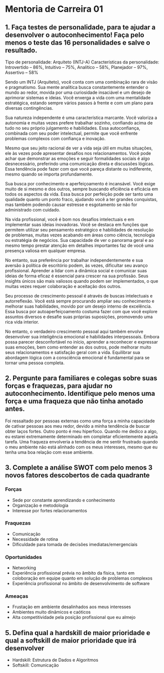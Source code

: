 # Mentoria de Carreira 01

## 1. Faça testes de personalidade, para te ajudar a desenvolver o autoconhecimento! Faça pelo menos o teste das 16 personalidades e salve o resultado.

Tipo de personalidade: Arquiteto (INTJ-A)
Características da personalidade: Introvertido – 86%, Intuitivo – 75%, Analítico – 58%, Planejador – 97%, Assertivo – 58%

Sendo um INTJ (Arquiteto), você conta com uma combinação rara de visão e pragmatismo. Sua mente analítica busca constantemente entender o mundo ao redor, movida por uma curiosidade insaciável e um desejo de aprimorar sistemas e ideias. Você enxerga a vida com uma mentalidade estratégica, estando sempre vários passos à frente e com um plano para diversas contingências.

Sua natureza independente é uma característica marcante. Você valoriza a autonomia e muitas vezes prefere trabalhar sozinho, confiando acima de tudo no seu próprio julgamento e habilidades. Essa autoconfiança, combinada com seu poder intelectual, permite que você enfrente problemas complexos com confiança e inovação.

Mesmo que seu jeito racional de ver a vida seja útil em muitas situações, ele às vezes pode apresentar desafios nos relacionamentos. Você pode achar que demonstrar as emoções e seguir formalidades sociais é algo desnecessário, preferindo uma comunicação direta e discussões lógicas. Essa tendência pode fazer com que você pareça distante ou indiferente, mesmo quando se importa profundamente.

Sua busca por conhecimento e aperfeiçoamento é incansável. Você exige muito de si mesmo e dos outros, sempre buscando eficiência e eficácia em todos os aspectos da vida. Essa busca por perfeição pode ser tanto uma qualidade quanto um ponto fraco, ajudando você a ter grandes conquistas, mas também podendo causar estresse e esgotamento se não for administrado com cuidado.

Na vida profissional, você é bom nos desafios intelectuais e em implementar suas ideias inovadoras. Você se destaca em funções que permitem utilizar seu pensamento estratégico e habilidades de resolução de problemas, muitas vezes acabando em áreas como ciência, tecnologia ou estratégia de negócios. Sua capacidade de ver o panorama geral e ao mesmo tempo prestar atenção em detalhes importantes faz de você uma presença valiosa em qualquer empresa.

No entanto, sua preferência por trabalhar independentemente e sua aversão à política de escritório podem, às vezes, dificultar seu avanço profissional. Aprender a lidar com a dinâmica social e comunicar suas ideias de forma eficaz é essencial para crescer na sua profissão. Seus insights únicos são mais valiosos quando podem ser implementados, o que muitas vezes requer colaboração e aceitação dos outros.

Seu processo de crescimento pessoal é através de buscas intelectuais e autorreflexão. Você está sempre procurando ampliar seu conhecimento e melhorar suas habilidades, movido por um desejo interno de excelência. Essa busca por autoaperfeiçoamento costuma fazer com que você explore assuntos diversos e desafie suas próprias suposições, promovendo uma rica vida interior.

No entanto, o verdadeiro crescimento pessoal aqui também envolve desenvolver sua inteligência emocional e habilidades interpessoais. Embora possa parecer desconfortável no início, aprender a reconhecer e expressar suas emoções, bem como entender as dos outros, pode melhorar muito seus relacionamentos e satisfação geral com a vida. Equilibrar sua abordagem lógica com a consciência emocional é fundamental para se tornar uma pessoa completa.
   
## 2. Pergunte para familiares e colegas sobre suas forças e fraquezas, para ajudar no autoconhecimento. Identifique pelo menos uma força e uma fraqueza que não tinha anotado antes.

Foi ressaltado por pessoas externas como uma força a minha capacidade de cativar pessoas aos meu redor, devido a minha tendência de buscar obter laços fortes. Outro ponto é meu hiperfoco. Quando me dedico a algo, eu estarei extremamente determinado em completar eficientemente aquela tarefa.
Uma fraqueza envolveria a tendência de me sentir frustrado quando o meu ambiente não está alinhado com os meus interesses, mesmo que eu tenha uma boa relação com esse ambiente.

## 3. Complete a análise SWOT com pelo menos 3 novos fatores descobertos de cada quadrante

### Forças
- Sede por constante aprendizando e conhecimento
- Organização e metodologia
- Interesse por fortes relacionamentos

### Fraquezas
- Comunicação
- Necessidade de rotina
- Dificuldade para tomada de decisões imediatas/emergenciais

### Oportunidades
- Networking
- Experiência profissional prévia no âmbito da física, tanto em coloboração em equipe quanto em solução de problemas complexos
- Experiência profissional no ämbito de desenvolvimento de software

### Ameaças
- Frustação em ambiente desalinhados aos meus interesses
- Ambientes muito dinâmicos e caóticos
- Alta competitividade pela posição profissional que eu almejo

## 5. Defina qual a hardskill de maior prioridade e qual a softskill de maior prioridade que irá desenvolver
- Hardskill: Estrutura de Dados e Algoritmos
- Softskill: Comunicação
